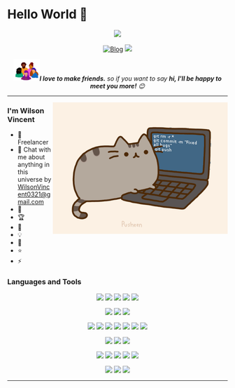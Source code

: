 # Hello World 👋

<p align="center">
  <img src="https://github-readme-stats.vercel.app/api?username=WilsonVincent&count_private=true&show_icons=true&theme=great-gatsby">
</p>

<p align="center">
	<a href="https://wilsonvincent.github.io"><img src="https://img.shields.io/badge/blog%20pageview-brightgreen" alt="Blog"></a>
	<a href="mailto:wilsonvincent0321@gmail.com"><img src="https://img.shields.io/badge/-wilsonvincent0321@gmail.com-c14438?style=flat-square&logo=Gmail&logoColor=white&link=mailto:wilsonvincent0321@gmail.com"></a>
</p>

<p align="center">
  <img src="README.assets/giphy.gif" width="60"><em><b>I love to make friends.</b> so if you want to say <b>hi, I'll be happy to meet you more!</b> 😊</em>
</p>


---
<img align="right" alt="GIF" src="README.assets/pusheencode.gif" />

### I'm Wilson Vincent

- 🔭 Freelancer
- 💬 Chat with me about anything in this universe by WilsonVincent0321@gmail.com
- 🙋 
- 🏆 
- 🤖️ 
- 💡 
- 🌱
- :star:
- ⚡ 

### Languages and Tools

<p align="center">
  <img height="40" src="https://cdn.jsdelivr.net/gh/devicons/devicon/icons/java/java-original.svg" />
  <img height="40" src="https://cdn.jsdelivr.net/gh/devicons/devicon/icons/spring/spring-original-wordmark.svg" />
  <img height="40" src="https://cdn.jsdelivr.net/gh/devicons/devicon/icons/android/android-plain-wordmark.svg" />
  <img height="40" src="https://cdn.jsdelivr.net/gh/devicons/devicon/icons/python/python-original.svg" />
  <img height="40" src="https://cdn.jsdelivr.net/gh/devicons/devicon/icons/bash/bash-original.svg" />
</p>

<p align="center">
	<img height="40" src="https://cdn.jsdelivr.net/gh/devicons/devicon/icons/mysql/mysql-original.svg" />
	<img height="40" src="https://cdn.jsdelivr.net/gh/devicons/devicon/icons/postgresql/postgresql-plain.svg" />
	<img height="40" src="https://cdn.jsdelivr.net/gh/devicons/devicon/icons/redis/redis-plain.svg" />
</p>

<p align="center">
  <img height="40" src="https://cdn.jsdelivr.net/gh/devicons/devicon/icons/flutter/flutter-original.svg" />
  <img height="40" src="https://cdn.jsdelivr.net/gh/devicons/devicon/icons/html5/html5-original.svg" />
  <img height="40" src="https://cdn.jsdelivr.net/gh/devicons/devicon/icons/css3/css3-original.svg" />
  <img height="40" src="https://cdn.jsdelivr.net/gh/devicons/devicon/icons/javascript/javascript-original.svg" />
	<img height="40" src="https://cdn.jsdelivr.net/gh/devicons/devicon/icons/vuejs/vuejs-plain.svg" />
	<img height="40" src="https://cdn.jsdelivr.net/gh/devicons/devicon/icons/npm/npm-original-wordmark.svg" />
	<img height="40" src="https://cdn.jsdelivr.net/gh/devicons/devicon/icons/webpack/webpack-original.svg" />
</p>

<p align="center">
	<img height="40" src="https://cdn.jsdelivr.net/gh/devicons/devicon/icons/docker/docker-plain.svg" />
	<img height="40" src="https://cdn.jsdelivr.net/gh/devicons/devicon/icons/nginx/nginx-original.svg" />
	<img height="40" src="https://cdn.jsdelivr.net/gh/devicons/devicon/icons/tomcat/tomcat-line-wordmark.svg" />
</p>

<p align="center">
  <img height="40" src="https://cdn.jsdelivr.net/gh/devicons/devicon/icons/jetbrains/jetbrains-original.svg" />
  <img height="40" src="https://cdn.jsdelivr.net/gh/devicons/devicon/icons/androidstudio/androidstudio-original.svg" />
  <img height="40" src="https://cdn.jsdelivr.net/gh/devicons/devicon/icons/git/git-original.svg" />
  <img height="40" src="https://cdn.jsdelivr.net/gh/devicons/devicon/icons/github/github-original.svg" />
  <img height="40" src="https://cdn.jsdelivr.net/gh/devicons/devicon/icons/gitlab/gitlab-original.svg" />
</p>

<p align="center">
	<img height="40" src="https://cdn.jsdelivr.net/gh/devicons/devicon/icons/linux/linux-plain.svg" />
	<img height="40" src="https://cdn.jsdelivr.net/gh/devicons/devicon/icons/ubuntu/ubuntu-plain.svg" />
	<img height="40" src="https://cdn.jsdelivr.net/gh/devicons/devicon/icons/centos/centos-original.svg" />
</p>

---

